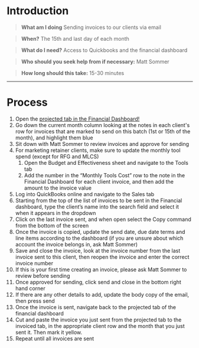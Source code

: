<!-- TITLE: Invoice Clients -->
<!-- SUBTITLE: The process for sending invoices to our clients -->

# Introduction

> **What am I doing**
Sending invoices to our clients via email

> **When?**
The 15th and last day of each month

> **What do I need?**
Access to Quickbooks and the financial dashboard

> **Who should you seek help from if necessary:**
Matt Sommer

> **How long should this take:**
15-30 minutes

-----
# Process
1. Open the <a href="https://docs.google.com/spreadsheets/d/1aFj4xylJZHepUFGmMmMZNJjIFwAUf6zeMfOZQJGsE6Q/edit#gid=456463226" target="_blank">projected tab in the Financial Dashboard!</a>
1. Go down the current month column looking at the notes in each client's row for invoices that are marked to send on this batch (1st or 15th of the month), and highlight them blue
1. Sit down with Matt Sommer to review invoices and approve for sending
1. For marketing retainer clients, make sure to update the monthly tool spend (except for RFG and MLCS)
    1. Open the Budget and Effectiveness sheet and navigate to the Tools tab
    2. Add the number in the “Monthly Tools Cost” row to the note in the Financial Dashboard for each client invoice, and then add the amount to the invoice value
1. Log into QuickBooks online and navigate to the Sales tab
1. Starting from the top of the list of invoices to be sent in the Financial dashboard, type the client’s name into the search field and select it when it appears in the dropdown
1. Click on the last invoice sent, and when open select the Copy command from the bottom of the screen
1. Once the invoice is copied, update the send date, due date terms and line items according to the dashboard (if you are unsure about which account the invoice belongs in, ask Matt Sommer)
1. Save and close the invoice, look at the invoice number from the last invoice sent to this client, then reopen the invoice and enter the correct invoice number
1. If this is your first time creating an invoice, please ask Matt Sommer to review before sending
1. Once approved for sending, click send and close in the bottom right hand corner
1. If there are any other details to add, update the body copy of the email, then press send
1. Once the invoice is sent, navigate back to the projected tab of the financial dashboard
1. Cut and paste the invoice you just sent from the projected tab to the invoiced tab, in the appropriate client row and the month that you just sent it. Then mark it yellow.
1. Repeat until all invoices are sent


